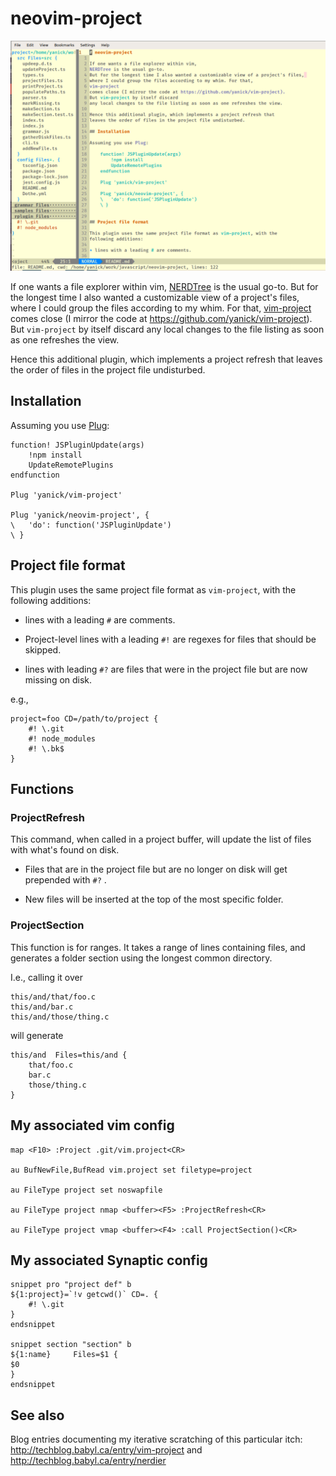 # neovim-project

![screenshot](https://github.com/yanick/neovim-project/raw/master/samples/screenshot.png)

If one wants a file explorer within vim,
[NERDTree](https://github.com/scrooloose/nerdtree) is the usual go-to. 
But for the longest time I also wanted a customizable view of a project's files,
where I could group the files according to my whim. For that,
[vim-project](https://www.vim.org/scripts/script.php?script_id=69)
comes close (I mirror the code at https://github.com/yanick/vim-project). 
But `vim-project` by itself discard
any local changes to the file listing as soon as one refreshes the view.

Hence this additional plugin, which implements a project refresh that
leaves the order of files in the project file undisturbed. 

## Installation

Assuming you use [Plug](https://github.com/junegunn/vim-plug):

    function! JSPluginUpdate(args)
        !npm install
        UpdateRemotePlugins
    endfunction

    Plug 'yanick/vim-project'

    Plug 'yanick/neovim-project', {
    \   'do': function('JSPluginUpdate')
    \ }


## Project file format

This plugin uses the same project file format as `vim-project`, with the
following additions:

* lines with a leading `#` are comments.

* Project-level lines with a leading `#!` are regexes for files that
    should be skipped. 

* lines with leading `#?` are files that were in the project file but are now
    missing on disk.

e.g.,

```
project=foo CD=/path/to/project {
    #! \.git
    #! node_modules
    #! \.bk$
}
```


## Functions

### ProjectRefresh

This command, when called in a project buffer, will update the list of files 
with what's found on disk.

* Files that are in the project file but are no longer on disk will get
    prepended with `#?` .

* New files will be inserted at the top of the most specific folder.

### ProjectSection

This function is for ranges. It takes a range of lines containing files, and
generates a folder section using the longest common directory.

I.e., calling it over

```
this/and/that/foo.c
this/and/bar.c
this/and/those/thing.c
```

will generate

```
this/and  Files=this/and {
    that/foo.c
    bar.c
    those/thing.c
}
```

## My associated vim config

    map <F10> :Project .git/vim.project<CR>

    au BufNewFile,BufRead vim.project set filetype=project

    au FileType project set noswapfile

    au FileType project nmap <buffer><F5> :ProjectRefresh<CR>

    au FileType project vmap <buffer><F4> :call ProjectSection()<CR>

## My associated Synaptic config

    snippet pro "project def" b
    ${1:project}=`!v getcwd()` CD=. {
        #! \.git
    }
    endsnippet

    snippet section "section" b
    ${1:name}     Files=$1 {
    $0
    }
    endsnippet


## See also

Blog entries documenting my iterative scratching of this particular itch:
http://techblog.babyl.ca/entry/vim-project and http://techblog.babyl.ca/entry/nerdier


